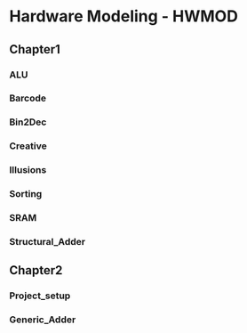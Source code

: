 # Hardware Modeling - HWMOD
## Chapter1
### ALU
### Barcode
### Bin2Dec
### Creative
### Illusions
### Sorting
### SRAM
### Structural_Adder
## Chapter2
### Project_setup
### Generic_Adder
